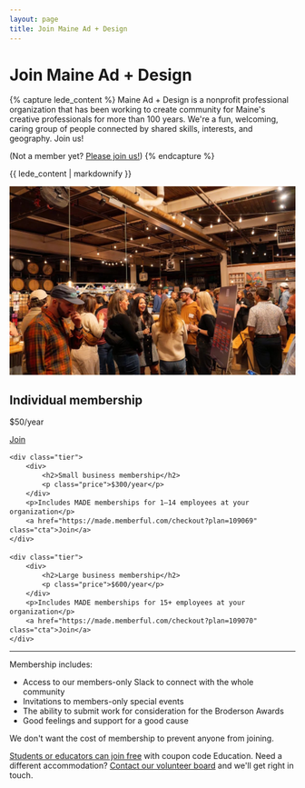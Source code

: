 ```yaml
---
layout: page
title: Join Maine Ad + Design
---
```


# Join Maine Ad + Design

{% capture lede_content %}
Maine Ad + Design is a nonprofit professional organization that has been working to create community for Maine's creative professionals for more than 100 years. We're a fun, welcoming, caring group of people connected by shared skills, interests, and geography. Join us!

(Not a member yet? [Please join us!](/membership))
{% endcapture %}

<div class="lede">
{{ lede_content | markdownify }}
</div>

![MADE community event](/assets/images/party-for-join-page.jpg)

<div class="membership-tiers">
    <div class="tier">
        <div>
            <h2>Individual membership</h2>
            <p class="price">$50/year</p>
        </div>
        <a href="https://made.memberful.com/checkout?plan=109068" class="cta">Join</a>
    </div>

    <div class="tier">
        <div>
            <h2>Small business membership</h2>
            <p class="price">$300/year</p>
        </div>
        <p>Includes MADE memberships for 1–14 employees at your organization</p>
        <a href="https://made.memberful.com/checkout?plan=109069" class="cta">Join</a>
    </div>

    <div class="tier">
        <div>
            <h2>Large business membership</h2>
            <p class="price">$600/year</p>
        </div>
        <p>Includes MADE memberships for 15+ employees at your organization</p>
        <a href="https://made.memberful.com/checkout?plan=109070" class="cta">Join</a>
    </div>
</div>

---

Membership includes:

- Access to our members-only Slack to connect with the whole community
- Invitations to members-only special events
- The ability to submit work for consideration for the Broderson Awards
- Good feelings and support for a good cause

<div class="callout">
    <p>We don't want the cost of membership to prevent anyone from joining.</p>
    <p><a href="https://made.memberful.com/checkout?plan=109068&coupon=Education">Students or educators can join free</a> with coupon code Education. Need a different accommodation? <a href="mailto:board@maineaddesign.com">Contact our volunteer board</a> and we'll get right in touch.</p>
</div>